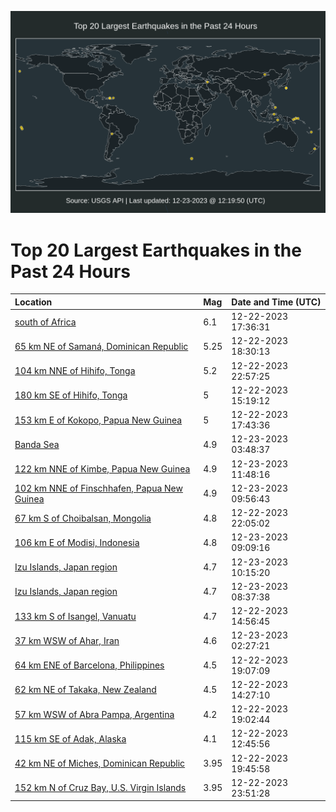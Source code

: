 ![Map](./map.png)

# Top 20 Largest Earthquakes in the Past 24 Hours

| Location | Mag | Date and Time (UTC) |
|:---|:---|:---|
| [south of Africa](https://earthquake.usgs.gov/earthquakes/eventpage/us7000lkxb) | 6.1 | 12-22-2023 17:36:31 |
| [65 km NE of Samaná, Dominican Republic](https://earthquake.usgs.gov/earthquakes/eventpage/pr2023356000) | 5.25 | 12-22-2023 18:30:13 |
| [104 km NNE of Hihifo, Tonga](https://earthquake.usgs.gov/earthquakes/eventpage/us7000lkzp) | 5.2 | 12-22-2023 22:57:25 |
| [180 km SE of Hihifo, Tonga](https://earthquake.usgs.gov/earthquakes/eventpage/us7000lkwj) | 5 | 12-22-2023 15:19:12 |
| [153 km E of Kokopo, Papua New Guinea](https://earthquake.usgs.gov/earthquakes/eventpage/us7000lkxi) | 5 | 12-22-2023 17:43:36 |
| [Banda Sea](https://earthquake.usgs.gov/earthquakes/eventpage/us7000ll0u) | 4.9 | 12-23-2023 03:48:37 |
| [122 km NNE of Kimbe, Papua New Guinea](https://earthquake.usgs.gov/earthquakes/eventpage/us7000ll2n) | 4.9 | 12-23-2023 11:48:16 |
| [102 km NNE of Finschhafen, Papua New Guinea](https://earthquake.usgs.gov/earthquakes/eventpage/us7000ll29) | 4.9 | 12-23-2023 09:56:43 |
| [67 km S of Choibalsan, Mongolia](https://earthquake.usgs.gov/earthquakes/eventpage/us7000lkzh) | 4.8 | 12-22-2023 22:05:02 |
| [106 km E of Modisi, Indonesia](https://earthquake.usgs.gov/earthquakes/eventpage/us7000ll24) | 4.8 | 12-23-2023 09:09:16 |
| [Izu Islands, Japan region](https://earthquake.usgs.gov/earthquakes/eventpage/us7000ll2b) | 4.7 | 12-23-2023 10:15:20 |
| [Izu Islands, Japan region](https://earthquake.usgs.gov/earthquakes/eventpage/us7000ll21) | 4.7 | 12-23-2023 08:37:38 |
| [133 km S of Isangel, Vanuatu](https://earthquake.usgs.gov/earthquakes/eventpage/us7000lkw9) | 4.7 | 12-22-2023 14:56:45 |
| [37 km WSW of Ahar, Iran](https://earthquake.usgs.gov/earthquakes/eventpage/us7000ll0i) | 4.6 | 12-23-2023 02:27:21 |
| [64 km ENE of Barcelona, Philippines](https://earthquake.usgs.gov/earthquakes/eventpage/us7000lky9) | 4.5 | 12-22-2023 19:07:09 |
| [62 km NE of Takaka, New Zealand](https://earthquake.usgs.gov/earthquakes/eventpage/us7000lkw3) | 4.5 | 12-22-2023 14:27:10 |
| [57 km WSW of Abra Pampa, Argentina](https://earthquake.usgs.gov/earthquakes/eventpage/us7000lky5) | 4.2 | 12-22-2023 19:02:44 |
| [115 km SE of Adak, Alaska](https://earthquake.usgs.gov/earthquakes/eventpage/us7000lkvu) | 4.1 | 12-22-2023 12:45:56 |
| [42 km NE of Miches, Dominican Republic](https://earthquake.usgs.gov/earthquakes/eventpage/pr2023356002) | 3.95 | 12-22-2023 19:45:58 |
| [152 km N of Cruz Bay, U.S. Virgin Islands](https://earthquake.usgs.gov/earthquakes/eventpage/pr2023356003) | 3.95 | 12-22-2023 23:51:28 |
